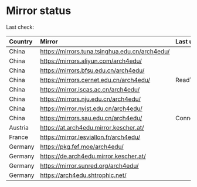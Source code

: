 <script src="./time.js"></script>
# Mirror status
Last check: <script type="text/javascript">localize(1749547663.439945);</script>

|Country|Mirror|Last update|
|:------|:-----|:----------|
|China|https://mirrors.tuna.tsinghua.edu.cn/arch4edu/|<script type="text/javascript">localize(1749538053);</script>|
|China|https://mirrors.aliyun.com/arch4edu/|<script type="text/javascript">localize(1749538053);</script>|
|China|https://mirrors.bfsu.edu.cn/arch4edu/|<script type="text/javascript">localize(1749494871);</script>|
|China|https://mirrors.cernet.edu.cn/arch4edu/|ReadTimeout|
|China|https://mirror.iscas.ac.cn/arch4edu/|<script type="text/javascript">localize(1749494871);</script>|
|China|https://mirrors.nju.edu.cn/arch4edu/|<script type="text/javascript">localize(1749454841);</script>|
|China|https://mirror.nyist.edu.cn/arch4edu/|<script type="text/javascript">localize(1749494871);</script>|
|China|https://mirrors.sau.edu.cn/arch4edu/|ConnectionError|
|Austria|https://at.arch4edu.mirror.kescher.at/|<script type="text/javascript">localize(1749494871);</script>|
|France|https://mirror.lesviallon.fr/arch4edu/|<script type="text/javascript">localize(1749020703);</script>|
|Germany|https://pkg.fef.moe/arch4edu/|<script type="text/javascript">localize(1749494871);</script>|
|Germany|https://de.arch4edu.mirror.kescher.at/|<script type="text/javascript">localize(1749494871);</script>|
|Germany|https://mirror.sunred.org/arch4edu/|<script type="text/javascript">localize(1749494871);</script>|
|Germany|https://arch4edu.shtrophic.net/|<script type="text/javascript">localize(1749494871);</script>|

<script src="./tablefilter/tablefilter.js"></script>
<script src="./table.js"></script>